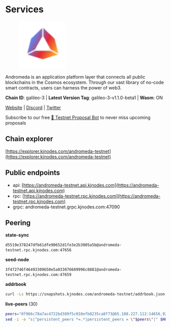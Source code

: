 # Services

<figure><img src="https://raw.githubusercontent.com/kj89/cosmos-images/main/logos/andromeda.png" width="150" alt=""><figcaption></figcaption></figure>

Andromeda is an application platform layer that connects all  public blockchains in the Cosmos ecosystem. Through our vast  library of no-code smart contracts, users can harness the power of web3.

**Chain ID**: galileo-3 | **Latest Version Tag**: galileo-3-v1.1.0-beta1 | **Wasm**: ON

[Website](https://www.andromedaprotocol.io) | [Discord](https://discord.gg/wzM3kSN3sE) | [Twitter](https://twitter.com/andromedaprot)



Subscribe to our free [🤖 Testnet Proposal Bot](https://t.me/kjnodes_testnet_proposal_bot) to never miss upcoming proposals


## Chain explorer
[https://explorer.kjnodes.com/andromeda-testnet](https://explorer.kjnodes.com/andromeda-testnet)

## Public endpoints

* api: [https://andromeda-testnet.api.kjnodes.com](https://andromeda-testnet.api.kjnodes.com)
* rpc: [https://andromeda-testnet.rpc.kjnodes.com](https://andromeda-testnet.rpc.kjnodes.com)
* grpc: andromeda-testnet.grpc.kjnodes.com:47090

## Peering

**state-sync**

```text
d5519e378247dfb61dfe90652d1fe3e2b3005a5b@andromeda-testnet.rpc.kjnodes.com:47656
```

**seed-node**

```text
3f472746f46493309650e5a033076689996c8881@andromeda-testnet.rpc.kjnodes.com:47659
```

**addrbook**
```bash
curl -Ls https://snapshots.kjnodes.com/andromeda-testnet/addrbook.json > $HOME/.andromedad/config/addrbook.json
```

**live-peers** (30)
```bash
peers="0f966c78a7ac4722bd389f5c010efb8235ca8f73@65.108.227.112:14656,9230896c5f22a363eed1c3bd3ed8068134b1dedd@124.120.21.244:26656,c89e274523cec4a7445afaff1ab35029b090ff5b@65.109.116.204:20156,bd323d2c7ce260b831d20923d390e4a1623f32c4@213.239.215.195:20095,00171178f5d8b22d1a3396d9388adbb8ec1c0541@38.242.208.162:36656,385bda41dc8ce86d0dd4c99d3cf371ca8fccfeb6@135.125.189.131:20095,443a51f595c9ca16273ca6146db1375e4223a91f@172.93.110.154:26656,9e14886f7a34c73e65eafb209a9215e2848e9e76@65.108.41.172:29456,05d3613dfb738ff22d0ea974bd0d1353ecdc6231@65.108.101.124:26656,d0ef5f5583ff0343ea41962f68010bff54caafde@212.90.121.45:30656,54188a9dea5ded1d891aa6c3c0e2a403322b1707@178.54.78.180:16656,6d59b44efa40c4a03a24bf598b6cd662e8003655@135.181.96.66:26656,7002fb6369cd13f8aa1520fd7a81e67a9adf2636@185.119.196.39:26656,ef8045e2922cf856b73f5fa5efdb79f925204ccf@65.109.117.159:15656,32e94653d765d9a43eb9c7a97d752dd96b2a50d6@213.247.154.10:26656,0a9c34419331688b0b40d50fddbee286927602cb@5.78.79.97:26656,155b0aea2daadbb77e9eb1fbb235d2d81f7467c9@104.248.135.127:47656,05b853c6022c51b2065665e66876e27aee9fed59@149.102.140.189:26656,7ac17e470c16814be55aa02a1611b23a3fba3097@75.119.141.16:26656,28ce2dfb6c76e0baa660ec647bafe4a3b88cb3b0@94.131.118.190:26656,69e89a5169fef99ed1b72dadd4f5c7b801616c88@142.132.209.236:21256,1141119a7d248cc19b31b18d56162a365954deb9@45.132.106.149:26656,b6dd58949a8b9c03349bdbec8aeeccd5e0d39283@31.220.74.50:26656,c06d5254e4ecb69ccae41feff4d75de2dd92154d@149.102.138.176:26656,cfab4a4226372d11bf95b4aa1b1ece4e610a2185@5.75.162.210:26656,1d94f397352dc20be4b56e4bfd9305649cbac778@65.108.232.150:20095,27e4aeaf8ef79a25904cd1042cf25ac6a1a0e7e5@103.180.28.220:26656,d5519e378247dfb61dfe90652d1fe3e2b3005a5b@65.109.68.190:47656,e6707f1e650fab9cd82cc555224ee5ecfea7c9f5@89.58.16.33:47656,20248068f368f5d1eda74646d2bfd1fcdaffb3e1@89.58.59.75:60656"
sed -i -e "s|^persistent_peers *=.*|persistent_peers = \"$peers\"|" $HOME/.andromedad/config/config.toml
```

